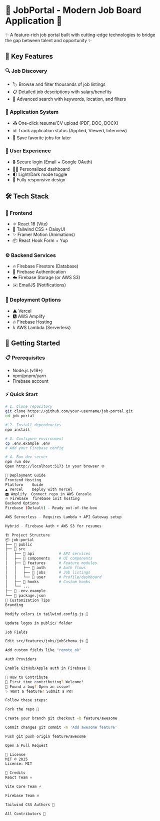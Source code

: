 # 💼 JobPortal - Modern Job Board Application 🚀

<!-- Add a screenshot if available -->

✨ A feature-rich job portal built with cutting-edge technologies to bridge the gap between talent and opportunity ✨

## 🌟 Key Features

### 🔍 Job Discovery
- 🏷️ Browse and filter thousands of job listings  
- 📋 Detailed job descriptions with salary/benefits  
- 🔎 Advanced search with keywords, location, and filters  

### 📄 Application System
- 📤 One-click resume/CV upload (PDF, DOC, DOCX)  
- 📊 Track application status (Applied, Viewed, Interview)  
- 🔖 Save favorite jobs for later  

### 👤 User Experience
- 🔒 Secure login (Email + Google OAuth)  
- 🧑‍💼 Personalized dashboard  
- 🌓 Light/Dark mode toggle  
- 📱 Fully responsive design  

## 🛠️ Tech Stack

### 🎨 Frontend
- ⚛️ React 18 (Vite)  
- 🎨 Tailwind CSS + DaisyUI  
- ✨ Framer Motion (Animations)  
- 📦 React Hook Form + Yup  

### ⚙️ Backend Services
- 🔥 Firebase Firestore (Database)  
- 🔐 Firebase Authentication  
- ☁️ Firebase Storage (or AWS S3)  
- ✉️ EmailJS (Notifications)  

### 🚀 Deployment Options
- ▲ Vercel  
- 🅰️ AWS Amplify  
- 🔥 Firebase Hosting  
- λ AWS Lambda (Serverless)  

## 🏁 Getting Started

### 📋 Prerequisites
- Node.js (v18+)  
- npm/pnpm/yarn  
- Firebase account  

### ⚡ Quick Start

```bash
# 1. Clone repository
git clone https://github.com/your-username/job-portal.git
cd job-portal

# 2. Install dependencies
npm install

# 3. Configure environment
cp .env.example .env
# Add your Firebase config

# 4. Run dev server
npm run dev
Open http://localhost:5173 in your browser 🌐

🚀 Deployment Guide
Frontend Hosting
Platform	Guide
▲ Vercel	Deploy with Vercel
🅰️ Amplify	Connect repo in AWS Console
🔥 Firebase	firebase init hosting
Backend Options
Firebase (Default) - Ready out-of-the-box

AWS Serverless - Requires Lambda + API Gateway setup

Hybrid - Firebase Auth + AWS S3 for resumes

🏗️ Project Structure
📦 job-portal
├── 📂 public
├── 📂 src
│   ├── 📂 api           # API services
│   ├── 📂 components    # UI components
│   ├── 📂 features      # Feature modules
│   │   ├── 📂 auth      # Auth flows
│   │   ├── 📂 jobs      # Job listings
│   │   └── 📂 user      # Profile/dashboard
│   ├── 📂 hooks         # Custom hooks
│   └── ...             
├── 📜 .env.example
└── 📜 package.json
🎨 Customization Tips
Branding

Modify colors in tailwind.config.js 🎨

Update logos in public/ folder

Job Fields

Edit src/features/jobs/jobSchema.js 📝

Add custom fields like "remote_ok"

Auth Providers

Enable GitHub/Apple auth in Firebase 🔐

🤝 How to Contribute
💖 First time contributing? Welcome!
🔧 Found a bug? Open an issue!
✨ Want a feature? Submit a PR!

Follow these steps:

Fork the repo 🍴

Create your branch git checkout -b feature/awesome

Commit changes git commit -m 'Add awesome feature'

Push git push origin feature/awesome

Open a Pull Request

📜 License
MIT © 2025
License: MIT

🙌 Credits
React Team ⚛️

Vite Core Team ⚡

Firebase Team 🔥

Tailwind CSS Authors 🎨

All Contributors 💖
